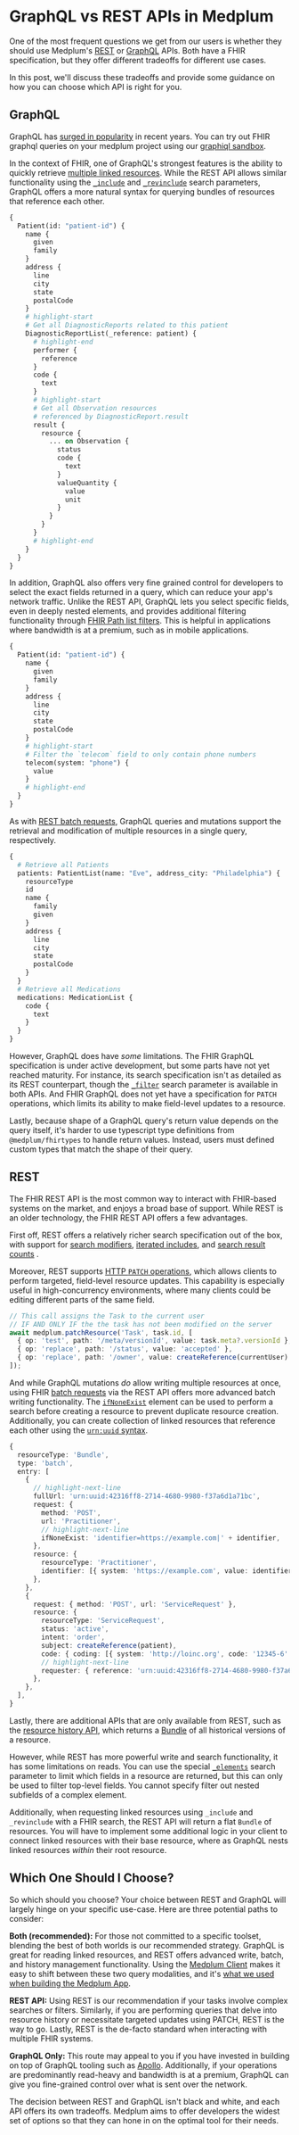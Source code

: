 # GraphQL vs REST APIs in Medplum

One of the most frequent questions we get from our users is whether they should use Medplum's [REST](http://hl7.org/fhir/R4/http.html) or [GraphQL](https://www.medplum.com/docs/graphql) APIs. Both have a FHIR specification, but they offer different tradeoffs for different use cases.

In this post, we'll discuss these tradeoffs and provide some guidance on how you can choose which API is right for you.

## GraphQL

GraphQL has [surged in popularity](https://devops.com/key-findings-from-the-2022-state-of-graphql-report/#:~:text=GraphQL%2C%20the%20open%20source%20query,the%20specific%20client%20at%20hand.) in recent years. You can try out FHIR graphql queries on your medplum project using our [graphiql sandbox](https://graphiql.medplum.com/).

In the context of FHIR, one of GraphQL's strongest features is the ability to quickly retrieve [multiple linked resources](/docs/graphql/basic-queries#resolving-nested-resources-with-the-resource-element). While the REST API allows similar functionality using the [`_include`](/docs/search/includes) and [`_revinclude`](/docs/search/includes) search parameters, GraphQL offers a more natural syntax for querying bundles of resources that reference each other.

```graphql
{
  Patient(id: "patient-id") {
    name {
      given
      family
    }
    address {
      line
      city
      state
      postalCode
    }
    # highlight-start
    # Get all DiagnosticReports related to this patient
    DiagnosticReportList(_reference: patient) {
      # highlight-end
      performer {
        reference
      }
      code {
        text
      }
      # highlight-start
      # Get all Observation resources
      # referenced by DiagnosticReport.result
      result {
        resource {
          ... on Observation {
            status
            code {
              text
            }
            valueQuantity {
              value
              unit
            }
          }
        }
      }
      # highlight-end
    }
  }
}
```

In addition, GraphQL also offers very fine grained control for developers to select the exact fields returned in a query, which can reduce your app's network traffic. Unlike the REST API, GraphQL lets you select specific fields, even in deeply nested elements, and provides additional filtering functionality through [FHIR Path list filters](/docs/graphql/basic-queries#filtering-lists-with-field-arguments). This is helpful in applications where bandwidth is at a premium, such as in mobile applications.

```graphql
{
  Patient(id: "patient-id") {
    name {
      given
      family
    }
    address {
      line
      city
      state
      postalCode
    }
    # highlight-start
    # Filter the `telecom` field to only contain phone numbers
    telecom(system: "phone") {
      value
    }
    # highlight-end
  }
}
```

As with [REST batch requests](http://hl7.org/fhir/R4/http.html#transaction), GraphQL queries and mutations support the retrieval and modification of multiple resources in a single query, respectively.

```graphql
{
  # Retrieve all Patients
  patients: PatientList(name: "Eve", address_city: "Philadelphia") {
    resourceType
    id
    name {
      family
      given
    }
    address {
      line
      city
      state
      postalCode
    }
  }
  # Retrieve all Medications
  medications: MedicationList {
    code {
      text
    }
  }
}
```

However, GraphQL does have _some_ limitations. The FHIR GraphQL specification is under active development, but some parts have not yet reached maturity. For instance, its search specification isn't as detailed as its REST counterpart, though the [`_filter`](http://hl7.org/fhir/R4/search.html) search parameter is available in both APIs. And FHIR GraphQL does not yet have a specification for `PATCH` operations, which limits its ability to make field-level updates to a resource.

Lastly, because shape of a GraphQL query's return value depends on the query itself, it's harder to use typescript type definitions from `@medplum/fhirtypes` to handle return values. Instead, users must defined custom types that match the shape of their query.

## REST

The FHIR REST API is the most common way to interact with FHIR-based systems on the market, and enjoys a broad base of support. While REST is an older technology, the FHIR REST API offers a few advantages.

First off, REST offers a relatively richer search specification out of the box, with support for [search modifiers](/docs/search/basic-search#search-modifiers), [iterated includes](/docs/search/includes#iterate-modifier), and [search result counts](/docs/search/paginated-search#getting-the-total-number-of-results-with-_total) .

Moreover, REST supports [HTTP `PATCH` operations](http://hl7.org/fhir/R4/http.html#patch), which allows clients to perform targeted, field-level resource updates. This capability is especially useful in high-concurrency environments, where many clients could be editing different parts of the same field.

```ts
// This call assigns the Task to the current user
// IF AND ONLY IF the the task has not been modified on the server
await medplum.patchResource('Task', task.id, [
  { op: 'test', path: '/meta/versionId', value: task.meta?.versionId },
  { op: 'replace', path: '/status', value: 'accepted' },
  { op: 'replace', path: '/owner', value: createReference(currentUser) },
]);
```

And while GraphQL mutations _do_ allow writing multiple resources at once, using FHIR [batch requests](http://hl7.org/fhir/R4/http.html#transaction) via the REST API offers more advanced batch writing functionality. The [`ifNoneExist`](http://hl7.org/fhir/R4/bundle-definitions.html#Bundle.entry.request.ifNoneExist) element can be used to perform a search before creating a resource to prevent duplicate resource creation. Additionally, you can create collection of linked resources that reference each other using the [`urn:uuid` syntax](http://hl7.org/fhir/R4/http.html#trules).

```ts
{
  resourceType: 'Bundle',
  type: 'batch',
  entry: [
    {
      // highlight-next-line
      fullUrl: 'urn:uuid:42316ff8-2714-4680-9980-f37a6d1a71bc',
      request: {
        method: 'POST',
        url: 'Practitioner',
        // highlight-next-line
        ifNoneExist: 'identifier=https://example.com|' + identifier,
      },
      resource: {
        resourceType: 'Practitioner',
        identifier: [{ system: 'https://example.com', value: identifier }],
      },
    },
    {
      request: { method: 'POST', url: 'ServiceRequest' },
      resource: {
        resourceType: 'ServiceRequest',
        status: 'active',
        intent: 'order',
        subject: createReference(patient),
        code: { coding: [{ system: 'http://loinc.org', code: '12345-6' }] },
        // highlight-next-line
        requester: { reference: 'urn:uuid:42316ff8-2714-4680-9980-f37a6d1a71bc' },
      },
    },
  ],
}
```

Lastly, there are additional APIs that are only available from REST, such as the [resource history API](http://hl7.org/fhir/R4/http.html#history), which returns a [Bundle](/docs/api/fhir/resources/bundle) of all historical versions of a resource.

However, while REST has more powerful write and search functionality, it has some limitations on reads. You can use the special [`_elements`](http://hl7.org/fhir/R4/search.html#elements) search parameter to limit which fields in a resource are returned, but this can only be used to filter top-level fields. You cannot specify filter out nested subfields of a complex element.

Additionally, when requesting linked resources using `_include` and `_revinclude` with a FHIR search, the REST API will return a flat `Bundle` of resources. You will have to implement some additional logic in your client to connect linked resources with their base resource, where as GraphQL nests linked resources _within_ their root resource.

## Which One Should I Choose?

So which should you choose? Your choice between REST and GraphQL will largely hinge on your specific use-case. Here are three potential paths to consider:

**Both (recommended):** For those not committed to a specific toolset, blending the best of both worlds is our recommended strategy. GraphQL is great for reading linked resources, and REST offers advanced write, batch, and history management functionality. Using the [Medplum Client](https://www.medplum.com/docs/sdk/core.medplumclient) makes it easy to shift between these two query modalities, and it's [what we used when building the Medplum App](https://github.com/medplum/medplum/blob/47d62035b20e4cda75beb5bc57e088583b388feb/packages/react/src/AppShell/HeaderSearchInput.tsx#L129-L198).

**REST API:** Using REST is our recommendation if your tasks involve complex searches or filters. Similarly, if you are performing queries that delve into resource history or necessitate targeted updates using PATCH, REST is the way to go. Lastly, REST is the de-facto standard when interacting with multiple FHIR systems.

**GraphQL Only:** This route may appeal to you if you have invested in building on top of GraphQL tooling such as [Apollo](https://www.apollographql.com/). Additionally, if your operations are predominantly read-heavy and bandwidth is at a premium, GraphQL can give you fine-grained control over what is sent over the network.

The decision between REST and GraphQL isn't black and white, and each API offers its own tradeoffs. Medplum aims to offer developers the widest set of options so that they can hone in on the optimal tool for their needs.
